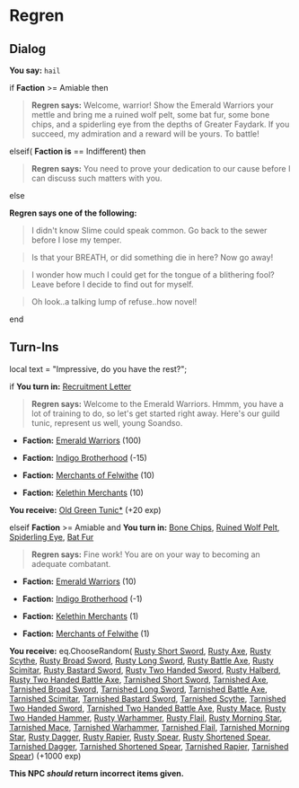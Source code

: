 # Regren
## Dialog

**You say:** `hail`



if **Faction** >= Amiable then



>**Regren says:** Welcome, warrior! Show the Emerald Warriors your mettle and bring me a ruined wolf pelt, some bat fur, some bone chips, and a spiderling eye from the depths of Greater Faydark. If you succeed, my admiration and a reward will be yours. To battle!


elseif( **Faction is** == Indifferent) then



>**Regren says:** You need to prove your dedication to our cause before I can discuss such matters with you.


else



**Regren says one of the following:**

>I didn't know Slime could speak common.  Go back to the sewer before I lose my temper.

>Is that your BREATH, or did something die in here?  Now go away!

>I wonder how much I could get for the tongue of a blithering fool?  Leave before I decide to find out for myself.

>Oh look..a talking lump of refuse..how novel!

end

## Turn-Ins



local text = "Impressive, do you have the rest?";



if **You turn in:** [Recruitment Letter](/item/18782)


>**Regren says:** Welcome to the Emerald Warriors. Hmmm, you have a lot of training to do, so let's get started right away. Here's our guild tunic, represent us well, young Soandso.


* __Faction:__ [Emerald Warriors](/faction/326) (100)


* __Faction:__ [Indigo Brotherhood](/faction/270) (-15)


* __Faction:__ [Merchants of Felwithe](/faction/325) (10)


* __Faction:__ [Kelethin Merchants](/faction/276) (10)


 **You receive:**  [Old Green Tunic*](/item/13533) (+20 exp)

elseif **Faction** >= Amiable and  **You turn in:** [Bone Chips](/item/13073), [Ruined Wolf Pelt](/item/13782), [Spiderling Eye](/item/13253), [Bat Fur](/item/13069)


>**Regren says:** Fine work! You are on your way to becoming an adequate combatant.


* __Faction:__ [Emerald Warriors](/faction/326) (10)


* __Faction:__ [Indigo Brotherhood](/faction/270) (-1)


* __Faction:__ [Kelethin Merchants](/faction/276) (1)


* __Faction:__ [Merchants of Felwithe](/faction/325) (1)


 **You receive:** eq.ChooseRandom( [Rusty Short Sword](/item/5013), [Rusty Axe](/item/5014), [Rusty Scythe](/item/5015), [Rusty Broad Sword](/item/5016), [Rusty Long Sword](/item/5019), [Rusty Battle Axe](/item/5020), [Rusty Scimitar](/item/5021), [Rusty Bastard Sword](/item/5022), [Rusty Two Handed Sword](/item/5023), [Rusty Halberd](/item/5024), [Rusty Two Handed Battle Axe](/item/5025), [Tarnished Short Sword](/item/5042), [Tarnished Axe](/item/5043), [Tarnished Broad Sword](/item/5044), [Tarnished Long Sword](/item/5045), [Tarnished Battle Axe](/item/5046), [Tarnished Scimitar](/item/5047), [Tarnished Bastard Sword](/item/5048), [Tarnished Scythe](/item/5049), [Tarnished Two Handed Sword](/item/5070), [Tarnished Two Handed Battle Axe](/item/5071), [Rusty Mace](/item/6011), [Rusty Two Handed Hammer](/item/6013), [Rusty Warhammer](/item/6014), [Rusty Flail](/item/6015), [Rusty Morning Star](/item/6016), [Tarnished Mace](/item/6030), [Tarnished Warhammer](/item/6031), [Tarnished Flail](/item/6032), [Tarnished Morning Star](/item/6033), [Rusty Dagger](/item/7007), [Rusty Rapier](/item/7008), [Rusty Spear](/item/7009), [Rusty Shortened Spear](/item/7010), [Tarnished Dagger](/item/7021), [Tarnished Shortened Spear](/item/7022), [Tarnished Rapier](/item/7023), [Tarnished Spear](/item/7024)) (+1000 exp)

**This NPC *should* return incorrect items given.**


